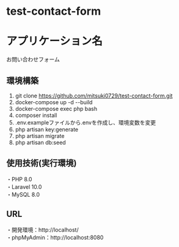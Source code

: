 # test-contact-form
# アプリケーション名
お問い合わせフォーム
## 環境構築
1. git clone https://github.com/mitsuki0729/test-contact-form.git
2. docker-compose up -d --build
3. docker-compose exec php bash
4. composer install
5. .env.exampleファイルから.envを作成し、環境変数を変更
6. php artisan key:generate
7. php artisan migrate
8. php artisan db:seed
## 使用技術(実行環境)
・PHP 8.0
<br>
・Laravel 10.0
<br>
・MySQL 8.0
## URL
・開発環境：http://localhost/
<br>
・phpMyAdmin：http://localhost:8080
